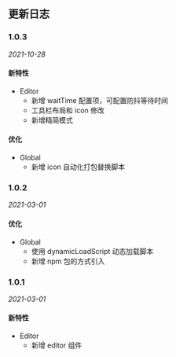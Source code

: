 ## 更新日志

### 1.0.3
*2021-10-28*
#### 新特性
- Editor
    - 新增 waitTime 配置项，可配置防抖等待时间
    - 工具栏布局和 icon 修改
    - 新增精简模式
#### 优化
- Global
    - 新增 icon 自动化打包替换脚本


### 1.0.2
*2021-03-01*
#### 优化
- Global
    - 使用 dynamicLoadScript 动态加载脚本
    - 新增 npm 包的方式引入


### 1.0.1
*2021-03-01*
#### 新特性
- Editor
    - 新增 editor 组件